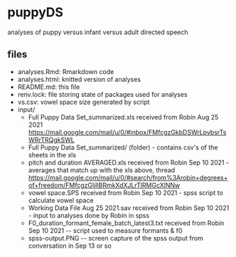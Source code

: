# puppyDS
analyses of puppy versus infant versus adult directed speech

## files
- analyses.Rmd: Rmarkdown code
- analyses.html: knitted version of analyses 
- README.md: this file
- renv.lock: file storing state of packages used for analyses
- vs.csv: vowel space size generated by script
- input/
    - Full Puppy Data Set_summarized.xls received from Robin Aug 25 2021 https://mail.google.com/mail/u/0/#inbox/FMfcgzGkbDSWrLpvbsrTsWRrTRQgkSWL
    - Full Puppy Data Set_summarized/ (folder) - contains csv's of the sheets in the xls
    - pitch and duration AVERAGED.xls received from Robin Sep 10 2021 - averages that match up with the xls above, thread https://mail.google.com/mail/u/0/#search/from%3Arobin+degrees+of+freedom/FMfcgzGljllBRmkXdXJLrTlRMGcXlNNw
    - vowel space.SPS received from Robin Sep 10 2021 - spss script to calculate vowel space
    - Working Data File Aug 25 2021.sav received from Robin Sep 10 2021 - input to analyses done by Robin in spss
    - F0_duration_formant_female_batch_latest3.txt received from Robin Sep 10 2021 -- script used to measure formants & f0
    - spss-output.PNG -- screen capture of the spss output from conversation in Sep 13 or so

